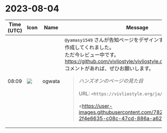# 2023-08-04

|Time (UTC)|Icon|Name|Message|
|---|---|---|---|
|08:09|![](https://avatars.slack-edge.com/2019-11-22/845042642576_070441337abaca9fb7b3_72.png)|ogwata|`@yamasy1549` さんが告知ページをデザインするプルリクエストを作成してくれました。<br>ただ今レビュー中です。<br><https://github.com/vivliostyle/vivliostyle.org/pull/140><br>コメントがあれば、ぜひお願いします。<br><blockquote>*ハンズオンのページの見た目*<br><br>URL: `<https://vivliostyle.org/ja/hands-on/1/>`<br><br><https://user-images.githubusercontent.com/7820884/258310019-2f4e6635-c08c-47cd-886a-a6263b7ebcdc.png|127 0 0 1_4000_ja_hands-on_1_><br><br>*OGP*<br><br><https://user-images.githubusercontent.com/7820884/258310168-7ac08581-a8e3-45d3-a085-ad39e9a6a688.jpg|announce1st><br><br>*トップページ*<br><https://user-images.githubusercontent.com/7820884/258310618-ab852a57-ec28-4b58-b1f2-1893287c9818.png|image></blockquote>|
